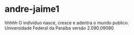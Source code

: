 # andre-jaime1 
hhhhh
O individuo nasce, cresce e adentra o mundo publico.  
Universidade Federal da Paraiba 
versão 2.090.09090
